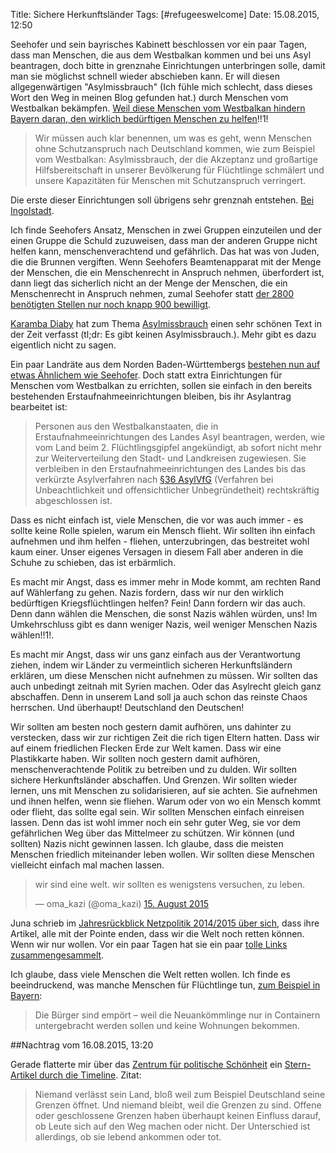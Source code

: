 Title: Sichere Herkunftsländer
Tags: [#refugeeswelcome]
Date: 15.08.2015, 12:50

Seehofer und sein bayrisches Kabinett beschlossen vor ein paar Tagen, dass man Menschen, die aus dem Westbalkan kommen und bei uns Asyl beantragen, doch bitte in grenznahe Einrichtungen unterbringen solle, damit man sie möglichst schnell wieder abschieben kann. Er will diesen allgegenwärtigen "Asylmissbrauch" (Ich fühle mich schlecht, dass dieses Wort den Weg in meinen Blog gefunden hat.) durch Menschen vom Westbalkan bekämpfen. [Weil diese Menschen vom Westbalkan hindern Bayern daran, den wirklich bedürftigen Menschen zu helfen](http://www.csu.de/aktuell/meldungen/juli-2015/grundlegende-aenderung-der-asylpolitik/)!!1! 

> Wir müssen auch klar benennen, um was es geht, wenn Menschen ohne Schutzanspruch nach Deutschland kommen, wie zum Beispiel vom Westbalkan: Asylmissbrauch, der die Akzeptanz und großartige Hilfsbereitschaft in unserer Bevölkerung für Flüchtlinge schmälert und unsere Kapazitäten für Menschen mit Schutzanspruch verringert.

Die erste dieser Einrichtungen soll übrigens sehr grenznah entstehen. [Bei Ingolstadt](http://www.openstreetmap.org/node/429972276#map=8/48.460/11.906).

Ich finde Seehofers Ansatz, Menschen in zwei Gruppen einzuteilen und der einen Gruppe die Schuld zuzuweisen, dass man der anderen Gruppe nicht helfen kann, menschenverachtend und gefährlich. Das hat was von Juden, die die Brunnen vergiften. Wenn Seehofers Beamtenapparat mit der Menge der Menschen, die ein Menschenrecht in Anspruch nehmen, überfordert ist, dann liegt das sicherlich nicht an der Menge der Menschen, die ein Menschenrecht in Anspruch nehmen, zumal Seehofer statt [der 2800 benötigten Stellen nur noch knapp 900 bewilligt](http://www.mittelbayerische.de/bayern-nachrichten/csu-im-ton-sanfter-in-der-sache-hart-21705-art1261027.html).

[Karamba Diaby](https://de.wikipedia.org/wiki/Karamba_Diaby) hat zum Thema [Asylmissbrauch](http://www.zeit.de/gesellschaft/zeitgeschehen/2015-08/asylmissbrauch-unwort-asylrecht-fluechtling) einen sehr schönen Text in der Zeit verfasst (tl;dr: Es gibt keinen Asylmissbrauch.). Mehr gibt es dazu eigentlich nicht zu sagen.

Ein paar Landräte aus dem Norden Baden-Württembergs [bestehen nun auf etwas Ähnlichem wie Seehofer](http://www.rheinneckarblog.de/12/asyl-landraete-fordern-schnelle-abschiebung/75189.html). Doch statt extra Einrichtungen für Menschen vom Westbalkan zu errichten, sollen sie einfach in den bereits bestehenden Erstaufnahmeeinrichtungen bleiben, bis ihr Asylantrag bearbeitet ist:

> Personen aus den Westbalkanstaaten, die in Erstaufnahmeeinrichtungen des Landes Asyl beantragen, werden, wie vom Land beim 2. Flüchtlingsgipfel angekündigt, ab sofort nicht mehr zur Weiterverteilung den Stadt- und Landkreisen zugewiesen. Sie verbleiben in den Erstaufnahmeeinrichtungen des Landes bis das verkürzte Asylverfahren nach [§36 AsylVfG](http://www.gesetze-im-internet.de/asylvfg_1992/__36.html) (Verfahren bei Unbeachtlichkeit und offensichtlicher Unbegründetheit) rechtskräftig abgeschlossen ist.

Dass es nicht einfach ist, viele Menschen, die vor was auch immer - es sollte keine Rolle spielen, warum ein Mensch flieht. Wir sollten ihn einfach aufnehmen und ihm helfen - fliehen, unterzubringen, das bestreitet wohl kaum einer. Unser eigenes Versagen in diesem Fall aber anderen in die Schuhe zu schieben, das ist erbärmlich.

Es macht mir Angst, dass es immer mehr in Mode kommt, am rechten Rand auf Wählerfang zu gehen. Nazis fordern, dass wir nur den wirklich bedürftigen Kriegsflüchtlingen helfen? Fein! Dann fordern wir das auch. Denn dann wählen die Menschen, die sonst Nazis wählen würden, uns! Im Umkehrschluss gibt es dann weniger Nazis, weil weniger Menschen Nazis wählen!!1!.

Es macht mir Angst, dass wir uns ganz einfach aus der Verantwortung ziehen, indem wir Länder zu vermeintlich sicheren Herkunftsländern erklären, um diese Menschen nicht aufnehmen zu müssen. Wir sollten das auch unbedingt zeitnah mit Syrien machen. Oder das Asylrecht gleich ganz abschaffen. Denn in unserem Land soll ja auch schon das reinste Chaos herrschen. Und überhaupt! Deutschland den Deutschen!

Wir sollten am besten noch gestern damit aufhören, uns dahinter zu verstecken, dass wir zur richtigen Zeit die rich tigen Eltern hatten. Dass wir auf einem friedlichen Flecken Erde zur Welt kamen. Dass wir eine Plastikkarte haben. Wir sollten noch gestern damit aufhören, menschenverachtende Politik zu betreiben und zu dulden. Wir sollten sichere Herkunftsländer abschaffen. Und Grenzen. Wir sollten wieder lernen, uns mit Menschen zu solidarisieren, auf sie achten. Sie aufnehmen und ihnen helfen, wenn sie fliehen. Warum oder von wo ein Mensch kommt oder flieht, das sollte egal sein. Wir sollten Menschen einfach einreisen lassen. Denn das ist wohl immer noch ein sehr guter Weg, sie vor dem gefährlichen Weg über das Mittelmeer zu schützen. Wir können (und sollten) Nazis nicht gewinnen lassen. Ich glaube, dass die meisten Menschen friedlich miteinander leben wollen. Wir sollten diese Menschen vielleicht einfach mal machen lassen.

<blockquote class="twitter-tweet" lang="de"><p lang="de" dir="ltr">wir sind eine welt. wir sollten es wenigstens versuchen, zu leben.</p>&mdash; oma_kazi (@oma_kazi) <a href="https://twitter.com/oma_kazi/status/632511251810283520">15. August 2015</a></blockquote> <script async src="//platform.twitter.com/widgets.js" charset="utf-8"></script>

Juna schrieb im [Jahresrückblick Netzpolitik 2014/2015 über sich](http://irights.info/artikel/keine-panik/24782), dass ihre Artikel, alle mit der Pointe enden, dass wir die Welt noch retten können. Wenn wir nur wollen. Vor ein paar Tagen hat sie ein paar [tolle Links zusammengesammelt](http://www.junaimnetz.de/was-die-anderen-sagen).

Ich glaube, dass viele Menschen die Welt retten wollen. Ich finde es beeindruckend, was manche Menschen für Flüchtlinge tun, [zum Beispiel in Bayern](http://www.zeit.de/gesellschaft/zeitgeschehen/2015-07/fluechtlinge-bayern-hilfe-ehrenamt-kirche):

> Die Bürger sind empört – weil die Neuankömmlinge nur in Containern untergebracht werden sollen und keine Wohnungen bekommen.

##Nachtrag vom 16.08.2015, 13:20

Gerade flatterte mir über das [Zentrum für politische Schönheit](http://www.politicalbeauty.de) ein [Stern-Artikel durch die Timeline](http://www.stern.de/politik/ausland/migrationsforscher-im-stern-interview-machen-wir-die-grenzen-auf--die-menschen-kommen-sowieso-6382346.html). Zitat:

> Niemand verlässt sein Land, bloß weil zum Beispiel Deutschland seine Grenzen öffnet. Und niemand bleibt, weil die Grenzen zu sind. Offene oder geschlossene Grenzen haben überhaupt keinen Einfluss darauf, ob Leute sich auf den Weg machen oder nicht. Der Unterschied ist allerdings, ob sie lebend ankommen oder tot.
